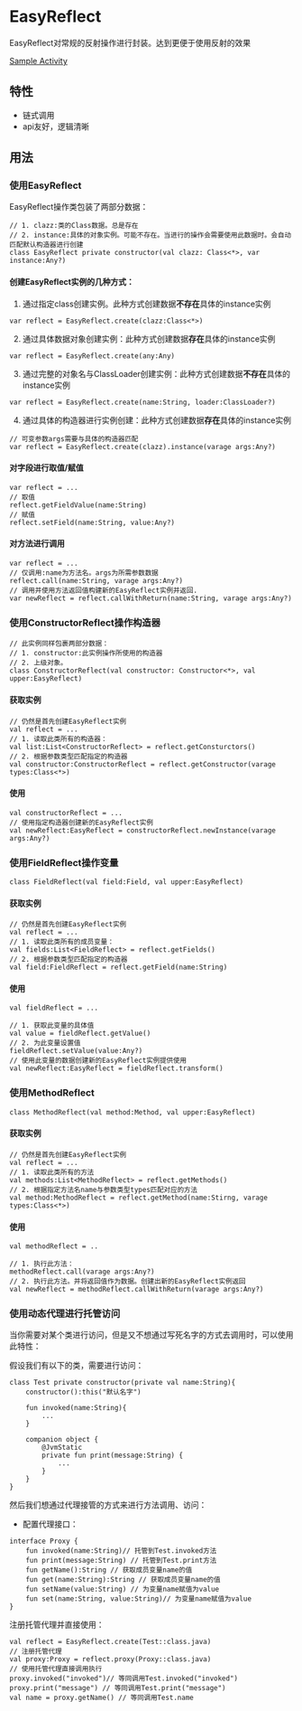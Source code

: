 # EasyReflect

EasyReflect对常规的反射操作进行封装。达到更便于使用反射的效果

[Sample Activity](../app/src/main/java/com/haoge/sample/easyandroid/activities/EasyReflectActivity.kt)

## 特性

- 链式调用
- api友好，逻辑清晰

## 用法

### 使用EasyReflect

EasyReflect操作类包装了两部分数据：

```
// 1. clazz:类的Class数据。总是存在
// 2. instance:具体的对象实例。可能不存在。当进行的操作会需要使用此数据时。会自动匹配默认构造器进行创建
class EasyReflect private constructor(val clazz: Class<*>, var instance:Any?)
```

#### 创建EasyReflect实例的几种方式：

1. 通过指定class创建实例。此种方式创建数据**不存在**具体的instance实例

```
var reflect = EasyReflect.create(clazz:Class<*>)
```

2. 通过具体数据对象创建实例：此种方式创建数据**存在**具体的instance实例

```
var reflect = EasyReflect.create(any:Any)
```

3. 通过完整的对象名与ClassLoader创建实例：此种方式创建数据**不存在**具体的instance实例

```
var reflect = EasyReflect.create(name:String, loader:ClassLoader?)
```

4. 通过具体的构造器进行实例创建：此种方式创建数据**存在**具体的instance实例

```
// 可变参数args需要与具体的构造器匹配
var reflect = EasyReflect.create(clazz).instance(varage args:Any?)
```

#### 对字段进行取值/赋值

```
var reflect = ...
// 取值
reflect.getFieldValue(name:String)
// 赋值
reflect.setField(name:String, value:Any?)
```

#### 对方法进行调用

```
var reflect = ...
// 仅调用:name为方法名。args为所需参数数据
reflect.call(name:String, varage args:Any?)
// 调用并使用方法返回值构建新的EasyReflect实例并返回.
var newReflect = reflect.callWithReturn(name:String, varage args:Any?)
```

### 使用ConstructorReflect操作构造器

```
// 此实例同样包裹两部分数据：
// 1. constructor:此实例操作所使用的构造器
// 2. 上级对象。
class ConstructorReflect(val constructor: Constructor<*>, val upper:EasyReflect)
```

#### 获取实例

```
// 仍然是首先创建EasyReflect实例
val reflect = ...
// 1. 读取此类所有的构造器：
val list:List<ConstructorReflect> = reflect.getConsturctors()
// 2. 根据参数类型匹配指定的构造器
val constructor:ConstructorReflect = reflect.getConstructor(varage types:Class<*>)
```

#### 使用

```
val constructorReflect = ...
// 使用指定构造器创建新的EasyReflect实例
val newReflect:EasyReflect = constructorReflect.newInstance(varage args:Any?)
```

### 使用FieldReflect操作变量

```
class FieldReflect(val field:Field, val upper:EasyReflect)
```

#### 获取实例

```
// 仍然是首先创建EasyReflect实例
val reflect = ...
// 1. 读取此类所有的成员变量：
val fields:List<FieldReflect> = reflect.getFields()
// 2. 根据参数类型匹配指定的构造器
val field:FieldReflect = reflect.getField(name:String)
```

#### 使用

```
val fieldReflect = ...

// 1. 获取此变量的具体值
val value = fieldReflect.getValue()
// 2. 为此变量设置值
fieldReflect.setValue(value:Any?)
// 使用此变量的数据创建新的EasyReflect实例提供使用
val newReflect:EasyReflect = fieldReflect.transform()
```

### 使用MethodReflect

```
class MethodReflect(val method:Method, val upper:EasyReflect)
```

#### 获取实例

```
// 仍然是首先创建EasyReflect实例
val reflect = ...
// 1. 读取此类所有的方法
val methods:List<MethodReflect> = reflect.getMethods()
// 2. 根据指定方法名name与参数类型types匹配对应的方法
val method:MethodReflect = reflect.getMethod(name:Stirng, varage types:Class<*>)
```

#### 使用

```
val methodReflect = ..

// 1. 执行此方法：
methodReflect.call(varage args:Any?)
// 2. 执行此方法。并将返回值作为数据。创建出新的EasyReflect实例返回
val newReflect = methodReflect.callWithReturn(varage args:Any?)
```

### 使用动态代理进行托管访问

当你需要对某个类进行访问，但是又不想通过写死名字的方式去调用时，可以使用此特性：

假设我们有以下的类，需要进行访问：

```
class Test private constructor(private val name:String){
    constructor():this("默认名字")

    fun invoked(name:String){
        ...
    }

    companion object {
        @JvmStatic
        private fun print(message:String) {
            ...
        }
    }
}
```

然后我们想通过代理接管的方式来进行方法调用、访问：

- 配置代理接口：

```
interface Proxy {
    fun invoked(name:String)// 托管到Test.invoked方法
    fun print(message:String) // 托管到Test.print方法
    fun getName():String // 获取成员变量name的值
    fun get(name:String):String // 获取成员变量name的值
    fun setName(value:String) // 为变量name赋值为value
    fun set(name:String, value:String)// 为变量name赋值为value
}
```

注册托管代理并直接使用：

```
val reflect = EasyReflect.create(Test::class.java)
// 注册托管代理
val proxy:Proxy = reflect.proxy(Proxy::class.java)
// 使用托管代理直接调用执行
proxy.invoked("invoked")// 等同调用Test.invoked("invoked")
proxy.print("message") // 等同调用Test.print("message")
val name = proxy.getName() // 等同调用Test.name
```
